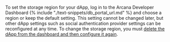 To set the storage region for your dApp, log in to the Arcana Developer Dashboard {% include "./text-snippets/db_portal_url.md" %} and choose a region or keep the default setting. This setting cannot be changed later, but other dApp settings such as social authentication provider settings can be reconfigured at any time. To change the storage region, you must [delete the dApp from the dashboard and then configure it again]({{page.meta.arcana.root_rel_path}}/faq/faq_db.md).